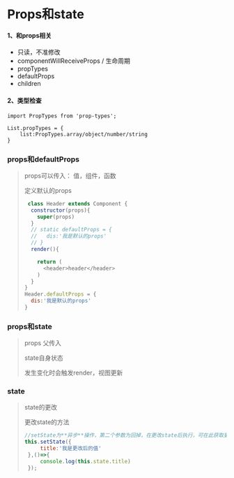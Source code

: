# Props和state
#### 1、和props相关
- 只读，不准修改
- componentWillReceiveProps  / 生命周期
- propTypes
- defaultProps
- children
#### 2、类型检查

```
import PropTypes from 'prop-types';

List.propTypes = {
    list:PropTypes.array/object/number/string
}
```

### props和defaultProps
>
> props可以传入： 值，组件，函数
>
> 定义默认的props
>
> ```javascript
>  class Header extends Component {
>   constructor(props){
>     super(props)
>   }
>   // static defaultProps = {
>   //   dis:'我是默认的props'
>   // }
>   render(){
> 
>     return (
>       <header>header</header>
>     )
>   }
> }
> Header.defaultProps = {
>   dis:'我是默认的props'
> }
> ```

### props和state

> props 父传入
>
> state自身状态
>
> 发生变化时会触发render，视图更新

### state

> state的更改
>
> 更改state的方法
>
> ```javascript
> //setState为**异步**操作，第二个参数为回掉，在更改state后执行，可在此获取更改后的state的值 
> this.setState({
>      title:'我是更改后的值'
>  },()=>{
>      console.log(this.state.title)      
>  });
> ```
